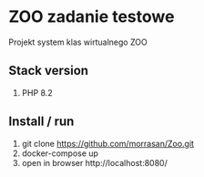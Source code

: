 # ZOO zadanie testowe
Projekt system klas wirtualnego ZOO

## Stack version
1. PHP 8.2

## Install / run
1. git clone https://github.com/morrasan/Zoo.git
2. docker-compose up
3. open in browser http://localhost:8080/
